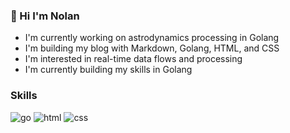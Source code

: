 ### 👋 Hi I'm Nolan

- I'm currently working on astrodynamics processing in Golang
- I'm building my blog with Markdown, Golang, HTML, and CSS
- I'm interested in real-time data flows and processing
- I'm currently building my skills in Golang

### Skills

![go](https://img.shields.io/badge/go-000000?style=for-the-badge&logo=go&logoColor=#00ADD8)
![html](https://img.shields.io/badge/html5-000000?style=for-the-badge&logo=html5&logoColor=#E34F26)
![css](https://img.shields.io/badge/css3-000000?style=for-the-badge&logo=css3&logoColor=#1572B6)


<!--
**voracity-io/voracity-io** is a ✨ _special_ ✨ repository because its `README.md` (this file) appears on your GitHub profile.

Here are some ideas to get you started:

- 🔭 I’m currently working on ...
- 🌱 I’m currently learning ...
- 👯 I’m looking to collaborate on ...
- 🤔 I’m looking for help with ...
- 💬 Ask me about ...
- 📫 How to reach me: ...
- 😄 Pronouns: ...
- ⚡ Fun fact: ...
-->


